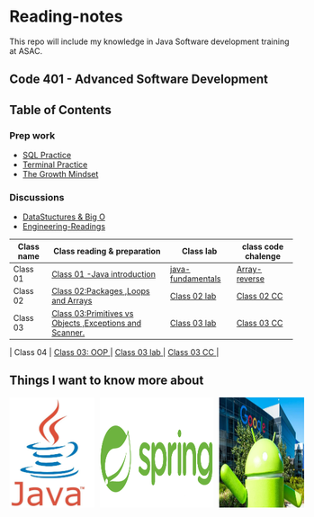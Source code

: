 # Reading-notes
This repo will include my knowledge in Java Software development training at ASAC.
## Code 401 - Advanced Software Development
## Table of Contents
### Prep work
- [SQL Practice](topics/SQL-Practice.md)
- [Terminal Practice ](topics/Terminal-Practice.md)
- [The Growth Mindset ](topics/The-Growth-Mindset.md)
### Discussions
- [DataStuctures & Big O ](topics/Discussions/DataStucture.md) 
- [Engineering-Readings](topics/Discussions/Engineering-Readings.md) 

| Class name  | Class reading & preparation| Class lab     | class code chalenge  |
| --------------- | --------------- | --------------- | --------------- |
| Class 01  |[Class 01 -Java introduction ](topics/Readings/class01.md) | [java-fundamentals](https://github.com/NaserGharbieh/java-fundamentals)  | [Array-reverse](https://nasergharbieh.github.io/data-structures-and-algorithms/codeChallenge1/arrayreverse.html)  |
| Class 02  | [Class 02:Packages ,Loops and Arrays ](topics/Readings/class02.md)  | [Class 02 lab ](url6)  | [Class 02 CC ](url6)  |
| Class 03  | [Class 03:Primitives vs Objects ,Exceptions and Scanner. ](topics/Readings/class03.md)  | [Class 03 lab ](url6)  | [Class 03 CC ](url6)  |

| Class 04 | [Class 03: OOP ](topics/Readings/class04.md)  | [Class 03 lab ](url6)  | [Class 03 CC ](url6)  |




## Things I want to know more about 

<div style="display: flex; flex ">
  <img src="assets/pics/JavaLogo.png" alt="Java Logo" width="30%" style="margin-right: 10px;">
  <img src="assets/pics/springLogo.png" alt="Spring Logo" width="40%" style="margin-right: 10px;">
  <img src="assets/pics/AndroidFig.png" alt="Android Fig" width="30%">
</div>



